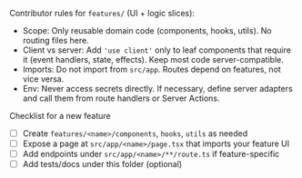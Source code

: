 Contributor rules for `features/` (UI + logic slices):

- Scope: Only reusable domain code (components, hooks, utils). No routing files here.
- Client vs server: Add `'use client'` only to leaf components that require it (event handlers, state, effects). Keep most code server-compatible.
- Imports: Do not import from `src/app`. Routes depend on features, not vice versa.
- Env: Never access secrets directly. If necessary, define server adapters and call them from route handlers or Server Actions.

Checklist for a new feature
- [ ] Create `features/<name>/components`, `hooks`, `utils` as needed
- [ ] Expose a page at `src/app/<name>/page.tsx` that imports your feature UI
- [ ] Add endpoints under `src/app/<name>/**/route.ts` if feature-specific
- [ ] Add tests/docs under this folder (optional)
